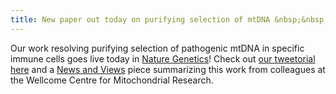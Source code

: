 ```yaml
---
title: New paper out today on purifying selection of mtDNA &nbsp;&nbsp;&nbsp;
---
```


Our work resolving purifying selection of pathogenic mtDNA in specific immune cells 
goes live today in [Nature Genetics](https://www.nature.com/articles/s41588-023-01433-8)!
Check out [our tweetorial here](https://twitter.com/CalebLareau/status/1674442591717433344)
and a [News and Views](https://www.nature.com/articles/s41588-023-01436-5) piece summarizing this
work from colleagues at the Wellcome Centre for Mitochondrial Research. 